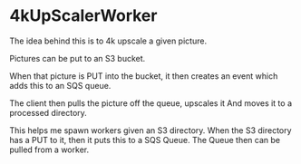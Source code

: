 # 4kUpScalerWorker
The idea behind this is to 4k upscale a given picture.

Pictures can be put to an S3 bucket.

When that picture is PUT into the bucket, it then creates an event
which adds this to an SQS queue.

The client then pulls the picture off the queue, upscales it
And moves it to a processed directory.

This helps me spawn workers given an S3 directory.
When the S3 directory has a PUT to it, then it puts this to a SQS Queue.
The Queue then can be pulled from a worker.


